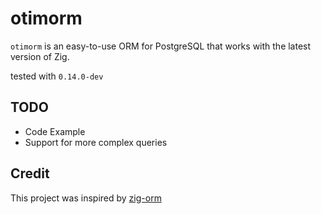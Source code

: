 # otimorm
`otimorm` is an easy-to-use ORM for PostgreSQL that works with the latest version of Zig.  

tested with `0.14.0-dev`

## TODO

- Code Example
- Support for more complex queries

## Credit

This project was inspired by [zig-orm](https://github.com/aeronavery/zig-orm)